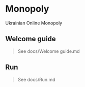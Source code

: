 # Monopoly
Ukrainian Online Monopoly

## Welcome guide

> See docs/Welcome guide.md

## Run

> See docs/Run.md
